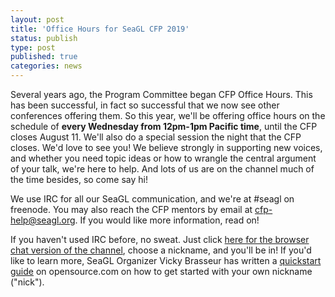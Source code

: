 ```yaml
---
layout: post
title: 'Office Hours for SeaGL CFP 2019'
status: publish
type: post
published: true
categories: news
---
```


Several years ago, the Program Committee began CFP Office Hours.  This has been successful, in fact so successful that we now see other conferences offering them. So this year, we'll be offering office hours on the schedule of **every Wednesday from 12pm-1pm Pacific time**, until the CFP closes August 11. We'll also do a special session the night that the CFP closes.  We'd love to see you!  We believe strongly in supporting new voices, and whether you need topic ideas or how to wrangle the central argument of your talk, we're here to help.  And lots of us are on the channel much of the time besides, so come say hi!

We use IRC for all our SeaGL communication, and we're at #seagl on freenode. You may also reach the CFP mentors by email at cfp-help@seagl.org. If you would like more information, read on!

If you haven't used IRC before, no sweat. Just click [here for the browser chat version of the channel](https://webchat.freenode.net/#seagl), choose a nickname, and you'll be in! If you'd like to learn more, SeaGL Organizer Vicky Brasseur has written a [quickstart guide](https://opensource.com/article/16/6/irc-quickstart-guide) on opensource.com on how to get started with your own nickname ("nick").
